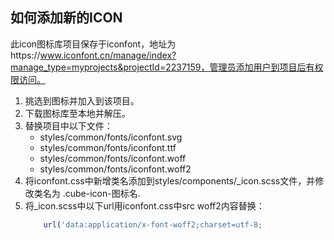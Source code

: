 ## 如何添加新的ICON

此icon图标库项目保存于iconfont，地址为https://www.iconfont.cn/manage/index?manage_type=myprojects&projectId=2237159，管理员添加用户到项目后有权限访问。

1. 挑选到图标并加入到该项目。
2. 下载图标库至本地并解压。
3. 替换项目中以下文件：
    * styles/common/fonts/iconfont.svg
    * styles/common/fonts/iconfont.ttf
    * styles/common/fonts/iconfont.woff
    * styles/common/fonts/iconfont.woff2
4. 将iconfont.css中新增类名添加到styles/components/_icon.scss文件，并修改类名为 .cube-icon-图标名.
5. 将_icon.scss中以下url用iconfont.css中src woff2内容替换：
    ```javascript
        url('data:application/x-font-woff2;charset=utf-8;
    ```